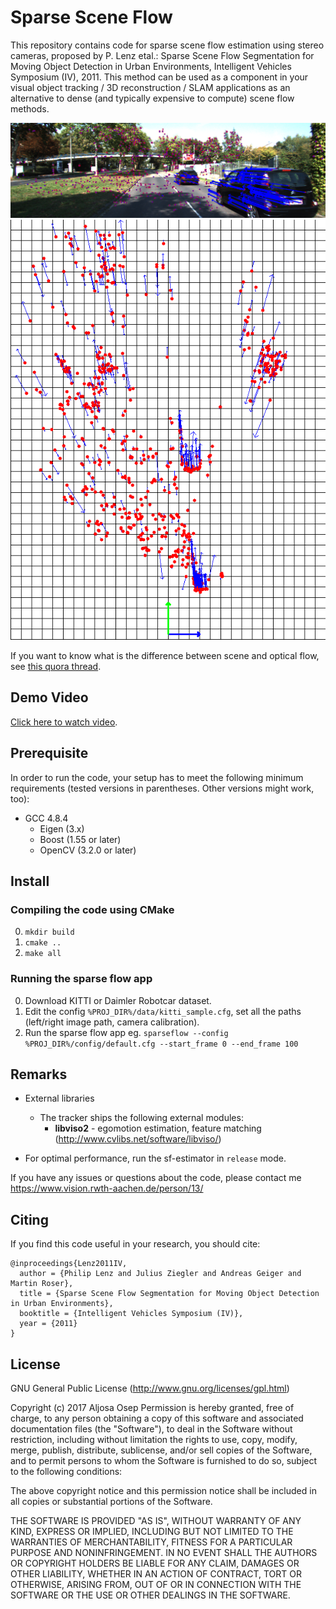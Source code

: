 # Sparse Scene Flow

This repository contains code for sparse scene flow estimation using stereo cameras, proposed by P. Lenz etal.: Sparse Scene Flow Segmentation for Moving Object Detection in 
Urban Environments, Intelligent Vehicles Symposium (IV), 2011.
This method can be used as a component in your 
visual object tracking / 3D reconstruction / SLAM applications 
as an alternative to dense (and typically expensive to compute) scene flow methods.

![Alt text](images/flow_image.png?raw=true "Title")
![Alt text](images/flow_topdown.png?raw=true "Title")

If you want to know what is the difference between scene and optical flow, 
see [this quora thread](https://www.quora.com/What-is-the-difference-between-scene-flow-and-optical-flow).
## Demo  Video
[Click here to watch video](https://www.youtube.com/watch?v=SavxW1UuGKM).

## Prerequisite
In order to run the code, your setup has to meet the following minimum requirements (tested versions in parentheses. Other versions might work, too):

* GCC 4.8.4
  * Eigen (3.x)
  * Boost (1.55 or later)
  * OpenCV (3.2.0 or later)

## Install
### Compiling the code using CMake
0.  `mkdir build`
0.  `cmake ..`
0.  `make all`

### Running the sparse flow app
0.  Download KITTI or Daimler Robotcar dataset.
0.  Edit the config `%PROJ_DIR%/data/kitti_sample.cfg`, set all the paths (left/right image path, camera calibration).
0.  Run the sparse flow app eg. `sparseflow --config %PROJ_DIR%/config/default.cfg --start_frame 0 --end_frame 100`

## Remarks
* External libraries
    * The tracker ships the following external modules:
        * **libviso2** - egomotion estimation, feature matching (http://www.cvlibs.net/software/libviso/)

* For optimal performance, run the sf-estimator in `release` mode.

If you have any issues or questions about the code, please contact me https://www.vision.rwth-aachen.de/person/13/

## Citing

If you find this code useful in your research, you should cite:

	@inproceedings{Lenz2011IV,
	  author = {Philip Lenz and Julius Ziegler and Andreas Geiger and Martin Roser},
	  title = {Sparse Scene Flow Segmentation for Moving Object Detection in Urban Environments},
	  booktitle = {Intelligent Vehicles Symposium (IV)},
	  year = {2011}
	}

## License

GNU General Public License (http://www.gnu.org/licenses/gpl.html)

Copyright (c) 2017 Aljosa Osep
Permission is hereby granted, free of charge, to any person obtaining a copy of this software and associated documentation files (the "Software"), to deal in the Software without restriction, including without limitation the rights to use, copy, modify, merge, publish, distribute, sublicense, and/or sell copies of the Software, and to permit persons to whom the Software is furnished to do so, subject to the following conditions:

The above copyright notice and this permission notice shall be included in all copies or substantial portions of the Software.

THE SOFTWARE IS PROVIDED "AS IS", WITHOUT WARRANTY OF ANY KIND, EXPRESS OR IMPLIED, INCLUDING BUT NOT LIMITED TO THE WARRANTIES OF MERCHANTABILITY, FITNESS FOR A PARTICULAR PURPOSE AND NONINFRINGEMENT. IN NO EVENT SHALL THE AUTHORS OR COPYRIGHT HOLDERS BE LIABLE FOR ANY CLAIM, DAMAGES OR OTHER LIABILITY, WHETHER IN AN ACTION OF CONTRACT, TORT OR OTHERWISE, ARISING FROM, OUT OF OR IN CONNECTION WITH THE SOFTWARE OR THE USE OR OTHER DEALINGS IN THE SOFTWARE.
